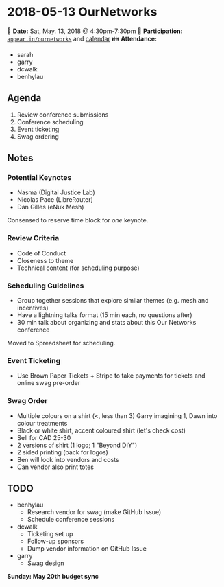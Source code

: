# 2018-05-13 OurNetworks

:date: **Date:** Sat, May. 13, 2018 @ 4:30pm-7:30pm
:raising_hand: **Participation:** [`appear.in/ournetworks`](https://appear.in/ournetworks) and [calendar](https://calendar.google.com/calendar/embed?src=aers7atolh0uurlfmkoki9kikg%40group.calendar.google.com&ctz=America%2FToronto)
:family: **Attendance:**
- sarah
- garry
- dcwalk
- benhylau

## Agenda

1. Review conference submissions
2. Conference scheduling
3. Event ticketing
4. Swag ordering

## Notes

### Potential Keynotes

* Nasma (Digital Justice Lab)
* Nicolas Pace (LibreRouter)
* Dan Gilles (eNuk Mesh)

Consensed to reserve time block for _one_ keynote.

### Review Criteria

* Code of Conduct
* Closeness to theme
* Technical content (for scheduling purpose)

### Scheduling Guidelines

* Group together sessions that explore similar themes (e.g. mesh and incentives)
* Have a lightning talks format (15 min each, no questions after)
* 30 min talk about organizing and stats about this Our Networks conference

Moved to Spreadsheet for scheduling.

### Event Ticketing

* Use Brown Paper Tickets + Stripe to take payments for tickets and online swag pre-order

### Swag Order

* Multiple colours on a shirt (<, less than 3) Garry imagining 1, Dawn into colour treatments
* Black or white shirt, accent coloured shirt (let's check cost)
* Sell for CAD 25-30
* 2 versions of shirt (1 logo; 1 "Beyond DIY")
* 2 sided printing (back for logos)
* Ben will look into vendors and costs
* Can vendor also print totes

## TODO

* benhylau
  * Research vendor for swag (make GitHub Issue)
  * Schedule conference sessions
* dcwalk
  * Ticketing set up
  * Follow-up sponsors
  * Dump vendor information on GitHub Issue
* garry
  * Swag design

**Sunday: May 20th budget sync**